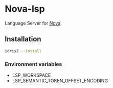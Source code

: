 # Nova-lsp
Language Server for [Nova](https://github.com/Russoul/Nova).

## Installation

```bash
idris2 --install
```

### Environment variables
* LSP_WORKSPACE
* LSP_SEMANTIC_TOKEN_OFFSET_ENCODING
